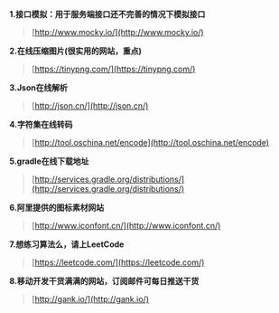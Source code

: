 **1.接口模拟：用于服务端接口还不完善的情况下模拟接口**

> [http://www.mocky.io/](http://www.mocky.io/)

**2.在线压缩图片(很实用的网站，重点)**

> [https://tinypng.com/](https://tinypng.com/)

**3.Json在线解析**

> [http://json.cn/](http://json.cn/)

**4.字符集在线转码**

> [http://tool.oschina.net/encode](http://tool.oschina.net/encode)

**5.gradle在线下载地址**

> [http://services.gradle.org/distributions/](http://services.gradle.org/distributions/)

**6.阿里提供的图标素材网站**

> [http://www.iconfont.cn/](http://www.iconfont.cn/)

**7.想练习算法么，请上LeetCode**

> [https://leetcode.com/](https://leetcode.com/)

**8.移动开发干货满满的网站，订阅邮件可每日推送干货**

> [http://gank.io/](http://gank.io/)
